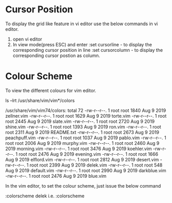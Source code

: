 # Cursor Position

To display the grid like feature in vi editor use the below commands in vi editor.

1. open vi editor
2. In view mode(press ESC) and enter 
   :set cursorline - to display the corresponding cursor position in line
   :set cursorcolumn - to display the corresponding cursor postion as column.
   
 
 # Colour Scheme
 
 To view the different colours for vim editor. 
 
 ls –lrt /usr/share/vim/vim*/colors
 
 /usr/share/vim/vim74/colors:
total 72
-rw-r--r--. 1 root root 1840 Aug  9  2019 zellner.vim
-rw-r--r--. 1 root root 1629 Aug  9  2019 torte.vim
-rw-r--r--. 1 root root 2445 Aug  9  2019 slate.vim
-rw-r--r--. 1 root root 2720 Aug  9  2019 shine.vim
-rw-r--r--. 1 root root 1393 Aug  9  2019 ron.vim
-rw-r--r--. 1 root root 2311 Aug  9  2019 README.txt
-rw-r--r--. 1 root root 2673 Aug  9  2019 peachpuff.vim
-rw-r--r--. 1 root root 1037 Aug  9  2019 pablo.vim
-rw-r--r--. 1 root root 2006 Aug  9  2019 murphy.vim
-rw-r--r--. 1 root root 2460 Aug  9  2019 morning.vim
-rw-r--r--. 1 root root 3476 Aug  9  2019 koehler.vim
-rw-r--r--. 1 root root 2476 Aug  9  2019 evening.vim
-rw-r--r--. 1 root root 1666 Aug  9  2019 elflord.vim
-rw-r--r--. 1 root root 2812 Aug  9  2019 desert.vim
-rw-r--r--. 1 root root 2399 Aug  9  2019 delek.vim
-rw-r--r--. 1 root root  548 Aug  9  2019 default.vim
-rw-r--r--. 1 root root 2990 Aug  9  2019 darkblue.vim
-rw-r--r--. 1 root root 2476 Aug  9  2019 blue.vim

In the vim editor, to set the colour scheme, just issue the below command

:colorscheme delek
i.e. :colorscheme <colourname>

 
